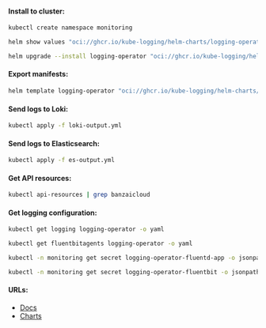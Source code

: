 #### Install to cluster:
```bash
kubectl create namespace monitoring
```
```bash
helm show values "oci://ghcr.io/kube-logging/helm-charts/logging-operator" > default-values.yml
```
```bash
helm upgrade --install logging-operator "oci://ghcr.io/kube-logging/helm-charts/logging-operator" -f values.yml -n monitoring
```

#### Export manifests:
```bash
helm template logging-operator "oci://ghcr.io/kube-logging/helm-charts/logging-operator" -f values.yml -n monitoring > manifests.yml
```

#### Send logs to Loki:
```bash
kubectl apply -f loki-output.yml
```

#### Send logs to Elasticsearch:
```bash
kubectl apply -f es-output.yml
```

#### Get API resources:
```bash
kubectl api-resources | grep banzaicloud
```

#### Get logging configuration:
```bash
kubectl get logging logging-operator -o yaml
```
```bash
kubectl get fluentbitagents logging-operator -o yaml
```
```bash
kubectl -n monitoring get secret logging-operator-fluentd-app -o jsonpath="{.data['fluentd\.conf']}" | base64 -d
```
```bash
kubectl -n monitoring get secret logging-operator-fluentbit -o jsonpath="{.data['fluent-bit\.conf']}" | base64 -d
```

#### URLs:
- [Docs](https://kube-logging.dev/docs/)
- [Charts](https://github.com/kube-logging/logging-operator/tree/master/charts/logging-operator)
